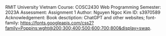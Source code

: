 
  RMIT University Vietnam
  Course: COSC2430 Web Programming
  Semester: 2023A
  Assessment: Assignment 1
  Author: Nguyen Ngoc Kim
  ID: s3970589
  Acknowledgement: Book desctiption: ChatGPT and other websites; font-family: https://fonts.googleapis.com/css2?family=Poppins:wght@200;300;400;500;600;700;800&display=swap.
